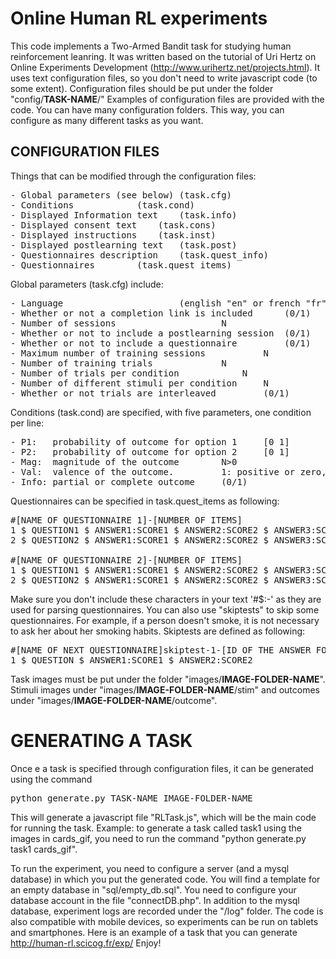 # Online Human RL experiments

This code implements a Two-Armed Bandit task for studying human reinforcement leanring.
It was written based on the tutorial of Uri Hertz on Online Experiments Development (http://www.urihertz.net/projects.html).
It uses text configuration files, so you don't need to write javascript code (to some extent).
Configuration files should be put under the folder "config/**TASK-NAME**/"
Examples of configuration files are provided with the code.
You can have many configuration folders.
This way, you can configure as many different tasks as you want. 


## CONFIGURATION FILES

Things that can be modified through the configuration files:
<pre>
- Global parameters (see below) (task.cfg)
- Conditions			(task.cond)
- Displayed Information text	(task.info)
- Displayed consent text	(task.cons)
- Displayed instructions	(task.inst)
- Displayed postlearning text	(task.post)
- Questionnaires description 	(task.quest_info)
- Questionnaires		(task.quest_items)
</pre>

Global parameters (task.cfg) include:	
<pre>
- Language						(english "en" or french "fr")
- Whether or not a completion link is included		(0/1)
- Number of sessions					N
- Whether or not to include a postlearning session	(0/1)
- Whether or not to include a questionnaire 		(0/1)
- Maximum number of training sessions			N
- Number of training trials				N
- Number of trials per condition			N
- Number of different stimuli per condition		N
- Whether or not trials are interleaved			(0/1)
</pre>

Conditions (task.cond) are specified, with five parameters, one condition per line:
<pre>
- P1:	probability of outcome for option 1 	[0 1]
- P2:	probability of outcome for option 2 	[0 1]
- Mag:	magnitude of the outcome 		N>0
- Val:	valence of the outcome. 		1: positive or zero, -1: negative or zero, 0: symmetric +1/-1
- Info:	partial or complete outcome		(0/1)
</pre>


Questionnaires can be specified in task.quest_items as following:

<pre>
#[NAME OF QUESTIONNAIRE 1]-[NUMBER OF ITEMS]
1 $ QUESTION1 $ ANSWER1:SCORE1 $ ANSWER2:SCORE2 $ ANSWER3:SCORE3 
2 $ QUESTION2 $ ANSWER1:SCORE1 $ ANSWER2:SCORE2 $ ANSWER3:SCORE3 <br>
#[NAME OF QUESTIONNAIRE 2]-[NUMBER OF ITEMS]
1 $ QUESTION1 $ ANSWER1:SCORE1 $ ANSWER2:SCORE2 $ ANSWER3:SCORE3 
2 $ QUESTION2 $ ANSWER1:SCORE1 $ ANSWER2:SCORE2 $ ANSWER3:SCORE3
</pre>

Make sure you don't include these characters in your text '#$:-' as they are used for parsing questionnaires.
You can also use "skiptests" to skip some questionnaires. For example, if a person doesn't smoke, it is not necessary to ask her about her smoking habits.
Skiptests are defined as following:
 
<pre>
#[NAME OF NEXT QUESTIONNAIRE]skiptest-1-[ID OF THE ANSWER FOR THE TEST TO BE TRUE]-[NUMBER OF ITEMS IN THE NEXT QUESTIONNAIRE]
1 $ QUESTION $ ANSWER1:SCORE1 $ ANSWER2:SCORE2
</pre>

Task images must be put under the folder "images/**IMAGE-FOLDER-NAME**". 
Stimuli images under "images/**IMAGE-FOLDER-NAME**/stim" and outcomes under "images/**IMAGE-FOLDER-NAME**/outcome".


# GENERATING A TASK
Once e a task is specified through configuration files, it can be generated using the command 
<pre>
python generate.py TASK-NAME IMAGE-FOLDER-NAME
</pre>
This will generate a javascript file "RLTask.js", which will be the main code for running the task.
Example: to generate a task called task1 using the images in cards_gif, you need to run the command "python generate.py task1 cards_gif".

To run the experiment, you need to configure a server (and a mysql database) in which you put the generated code.
You will find a template for an empty database in "sql/empty_db.sql". 
You need to configure your database account in the file "connectDB.php".
In addition to the mysql database, experiment logs are recorded under the "/log" folder.
The code is also compatible with mobile devices, so experiments can be run on tablets and smartphones. 
Here is an example of a task that you can generate http://human-rl.scicog.fr/exp/
Enjoy!
